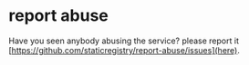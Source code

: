 # report abuse

Have you seen anybody abusing the service? please report it [https://github.com/staticregistry/report-abuse/issues](here).
